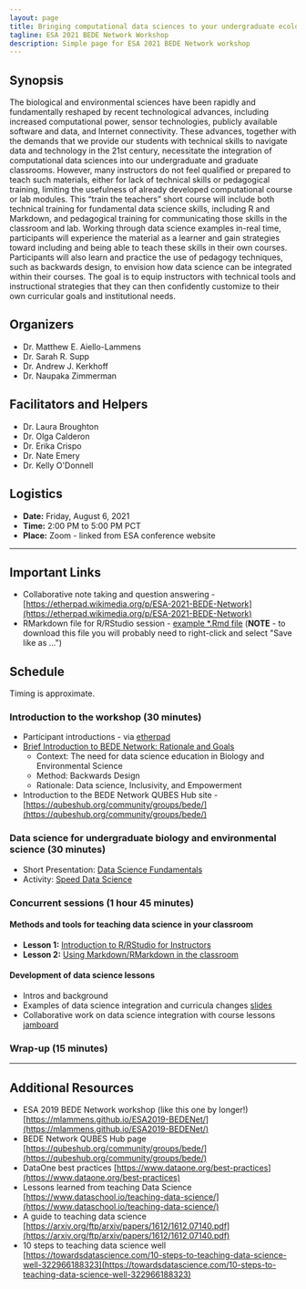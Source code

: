 ```yaml
---
layout: page
title: Bringing computational data sciences to your undergraduate ecology classroom
tagline: ESA 2021 BEDE Network Workshop
description: Simple page for ESA 2021 BEDE Network workshop
---
```


<link rel="shortcut icon" type="image/x-icon" href="favicon.ico">

## Synopsis

The biological and environmental sciences have been rapidly and fundamentally reshaped by recent technological advances, including increased computational power, sensor technologies, publicly available software and data, and Internet connectivity. These advances, together with the demands that we provide our students with technical skills to navigate data and technology in the 21st century, necessitate the integration of computational data sciences into our undergraduate and graduate classrooms. However, many instructors do not feel qualified or prepared to teach such materials, either for lack of technical skills or pedagogical training, limiting the usefulness of already developed computational course or lab modules. This “train the teachers” short course will include both technical training for fundamental data science skills, including R and Markdown, and pedagogical training for communicating those skills in the classroom and lab. Working through data science examples in-real time, participants will experience the material as a learner and gain strategies toward including and being able to teach these skills in their own courses. Participants will also learn and practice the use of pedagogy techniques, such as backwards design, to envision how data science can be integrated within their courses. The goal is to equip instructors with technical tools and instructional strategies that they can then confidently customize to their own curricular goals and institutional needs.

## Organizers

* Dr. Matthew E. Aiello-Lammens
* Dr. Sarah R. Supp
* Dr. Andrew J. Kerkhoff
* Dr. Naupaka Zimmerman

## Facilitators and Helpers

* Dr. Laura Broughton
* Dr. Olga Calderon
* Dr. Erika Crispo
* Dr. Nate Emery
* Dr. Kelly O'Donnell

## Logistics

* **Date:** Friday, August 6, 2021
* **Time:** 2:00 PM to 5:00 PM PCT
* **Place:** Zoom - linked from ESA conference website

***

## Important Links

* Collaborative note taking and question answering - [https://etherpad.wikimedia.org/p/ESA-2021-BEDE-Network](https://etherpad.wikimedia.org/p/ESA-2021-BEDE-Network)
* RMarkdown file for R/RStudio session - [example *.Rmd file](https://github.com/mlammens/ESA-2021-BEDE-Network/blob/d8d70b1f2e560501b02d3305d7c08f834cc0aae0/docs/Using-RMarkdown.Rmd?raw=true) (**NOTE** - to download this file you will probably need to right-click and select "Save like as ...")


## Schedule

Timing is approximate.

### Introduction to the workshop (30 minutes)

* Participant introductions - via [etherpad](https://etherpad.wikimedia.org/p/ESA-2021-BEDE-Network)
* [Brief Introduction to BEDE Network: Rationale and Goals](docs/ESA_BEDE_Workshop_Intro.pptx)
    * Context: The need for data science education in Biology and Environmental Science
    * Method: Backwards Design
    * Rationale: Data science, Inclusivity, and Empowerment
* Introduction to the BEDE Network QUBES Hub site - [https://qubeshub.org/community/groups/bede/](https://qubeshub.org/community/groups/bede/)

### Data science for undergraduate biology and environmental science (30 minutes)

* Short Presentation: [Data Science Fundamentals](docs/ESA2019DataScienceFundamentals.pptx)
* Activity: [Speed Data Science](docs/ESA2019-Speed-Data-Science-Activity.html)

### Concurrent sessions (1 hour 45 minutes)

#### Methods and tools for teaching data science in your classroom 

* **Lesson 1:** [Introduction to R/RStudio for Instructors](docs/ESA2019-Intro-to-RStudio.html)
* **Lesson 2:** [Using Markdown/RMarkdown in the classroom](docs/ESA2019-Using-RMarkdown.html)

#### Development of data science lessons

* Intros and background
* Examples of data science integration and curricula changes [slides]()
* Collaborative work on data science integration with course lessons [jamboard](https://jamboard.google.com/d/16xPdskoSVi9dua9EA-brtKw9c_hwgS4qhMLNBbTk_WM/edit?usp=sharing)

### Wrap-up (15 minutes)

***

## Additional Resources

* ESA 2019 BEDE Network workshop (like this one by longer!) [https://mlammens.github.io/ESA2019-BEDENet/](https://mlammens.github.io/ESA2019-BEDENet/)
* BEDE Network QUBES Hub page [https://qubeshub.org/community/groups/bede/](https://qubeshub.org/community/groups/bede/)
* DataOne best practices [https://www.dataone.org/best-practices](https://www.dataone.org/best-practices)
* Lessons learned from teaching Data Science [https://www.dataschool.io/teaching-data-science/](https://www.dataschool.io/teaching-data-science/)
* A guide to teaching data science [https://arxiv.org/ftp/arxiv/papers/1612/1612.07140.pdf](https://arxiv.org/ftp/arxiv/papers/1612/1612.07140.pdf)
* 10 steps to teaching data science well [https://towardsdatascience.com/10-steps-to-teaching-data-science-well-322966188323](https://towardsdatascience.com/10-steps-to-teaching-data-science-well-322966188323)


